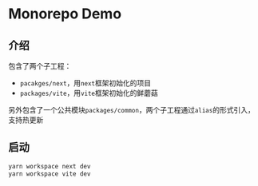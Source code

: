 # Monorepo Demo

## 介绍

包含了两个子工程：
- `pacakges/next`，用`next`框架初始化的项目
- `packages/vite`，用`vite`框架初始化的鲜蘑菇

另外包含了一个公共模块`packages/common`，两个子工程通过`alias`的形式引入，支持热更新

## 启动

```bash
yarn workspace next dev
yarn workspace vite dev
```
